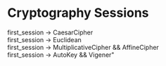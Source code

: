 # Cryptography Sessions
first_session -> CaesarCipher
<br>
first_session -> Euclidean
<br>
first_session -> MultiplicativeCipher &&  AffineCipher
<br>
first_session -> AutoKey && Vigener"

